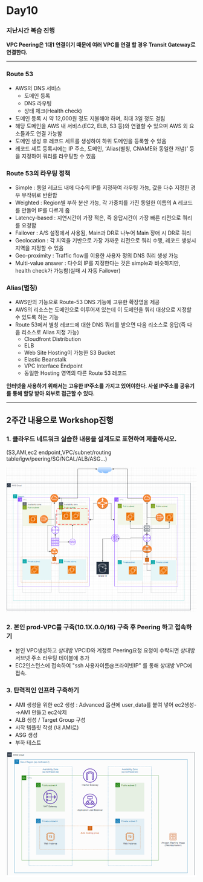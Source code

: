 # Day10

### 지난시간 복습 진행

**VPC Peering은 1대1 연결이기 때문에 여러 VPC를 연결 할 경우 Transit Gateway로 연결한다.**

---

### Route 53

- AWS의 DNS 서비스
  - 도메인 등록
  - DNS 라우팅
  - 상태 체크(Health check)
- 도메인 등록 시 약 12,000원 정도 지불해야 하며, 최대 3일 정도 걸림
- 해당 도메인을 AWS 내 서비스(EC2, ELB, S3 등)와 연결할 수 있으며 AWS 외 요소들과도 연결 가능함
- 도메인 생성 후 레코드 세트를 생성하여 하위 도메인을 등록할 수 있음
- 레코드 세트 등록시에는 IP 주소, 도메인, ‘Alias(별칭, CNAME와 동일한 개념)’ 등을 지정하여 쿼리를 라우팅할 수 있음

### Route 53의 라우팅 정책

- Simple : 동일 레코드 내에 다수의 IP를 지정하여 라우팅 가능, 값을 다수 지정한 경우 무작위로 반환함
- Weighted : Region별 부하 분산 가능, 각 가중치를 가진 동일한 이름의 A 레코드를 만들어 IP를 다르게 줌
- Latency-based : 지연시간이 가장 적은, 즉 응답시간이 가장 빠른 리전으로 쿼리를 요청함
- Failover : A/S 설정에서 사용됨, Main과 DR로 나누어 Main 장애 시 DR로 쿼리
- Geolocation : 각 지역을 기반으로 가장 가까운 리전으로 쿼리 수행, 레코드 생성시 지역을 지정할 수 있음
- Geo-proximity : Traffic flow를 이용한 사용자 정의 DNS 쿼리 생성 가능
- Multi-value answer : 다수의 IP를 지정한다는 것은 simple과 비슷하지만, health check가 가능함(실패 시 자동 Failover)

### Alias(별칭)
- AWS만의 기능으로 Route-53 DNS 기능에 고유한 확장명을 제공
- AWS의 리소스는 도메인으로 이루어져 있는데 이 도메인을 쿼리 대상으로 지정할 수 있도록 하는 기능
- Route 53에서 별칭 레코드에 대한 DNS 쿼리를 받으면 다음 리소스로 응답(즉 다음 리소스로 Alias 지정 가능)
  - Cloudfront Distribution
  - ELB
  - Web Site Hosting이 가능한 S3 Bucket
  - Elastic Beanstalk
  - VPC Interface Endpoint
  - 동일한 Hosting 영역의 다른 Route 53 레코드
 



**인터넷을 사용하기 위해서는 고유한 IP주소를 가지고 있어야한다. 사설 IP주소를 공유기를 통해 할당 받아 외부로 접근할 수 있다.**


---

## 2주간 내용으로 Workshop진행

### 1. 클라우드 네트워크 실습한 내용을 설계도로 표현하여 제출하시오.
(S3,AMI,ec2 endpoint,VPC/subnet/routing table/igw/peering/SG/NCAL/ALB/ASG…)

![사진](../images/아키텍처.PNG)

### 2. 본인 prod-VPC를 구축(10.1X.0.0/16) 구축 후 Peering 하고 접속하기

- 본인 VPC생성하고 상대방 VPCID와 계정로 Peering요청 요청이 수락되면 상대방 서브넷 주소 라우팅 테이블에 추가
- EC2인스턴스에 접속하여 "ssh 사용자이름@프라이빗IP" 를 통해 상대방 VPC에 접속.


### 3. 탄력적인 인프라 구축하기
- AMI 생성을 위한 ec2 생성 : Advanced 옵션에 user_data를 붙여 넣어 ec2생성-→AMI 만들고 ec2삭제
- ALB 생성 / Target Group 구성
- 시작 템플릿 작성 (내 AMI로)
- ASG 생성
- 부하 테스트

![사진](../images/3번아키텍처.png)




